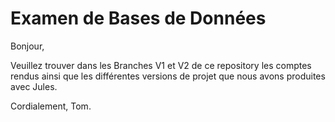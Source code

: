 # Examen de Bases de Données

Bonjour,

Veuillez trouver dans les Branches V1 et V2 de ce repository les comptes rendus ainsi que les différentes versions de projet que nous avons produites avec Jules.

Cordialement,
Tom.
